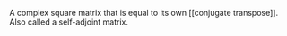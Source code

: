 A complex square matrix that is equal to its own [[conjugate transpose]]. Also called a self-adjoint matrix. 